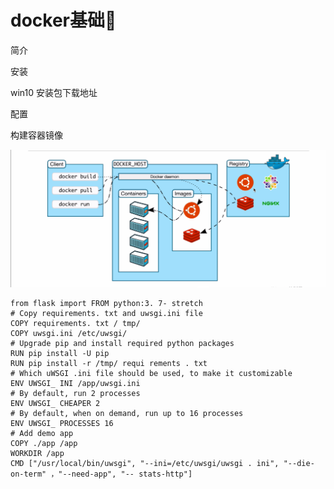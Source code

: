 # docker基础🎉

简介

安装

win10 安装包下载地址

配置

构建容器镜像

![](../.gitbook/assets/image%20%283%29.png)

```text
from flask import FROM python:3. 7- stretch
# Copy requirements. txt and uwsgi.ini file 
COPY requirements. txt / tmp/
COPY uwsgi.ini /etc/uwsgi/
# Upgrade pip and install required python packages
RUN pip install -U pip 
RUN pip install -r /tmp/ requi rements . txt
# Which uWSGI .ini file should be used, to make it customizable
ENV UWSGI_ INI /app/uwsgi.ini
# By default, run 2 processes
ENV UWSGI_ CHEAPER 2
# By default, when on demand, run up to 16 processes
ENV UWSGI_ PROCESSES 16
# Add demo app
COPY ./app /app
WORKDIR /app
CMD ["/usr/local/bin/uwsgi", "--ini=/etc/uwsgi/uwsgi . ini", "--die-on-term" ，"--need-app", "-- stats-http"]
```

```text

```

